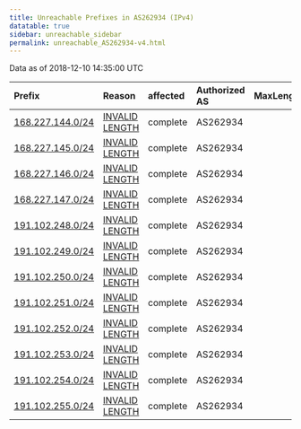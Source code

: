 ```yaml
---
title: Unreachable Prefixes in AS262934 (IPv4)
datatable: true
sidebar: unreachable_sidebar
permalink: unreachable_AS262934-v4.html
---
```


Data as of 2018-12-10 14:35:00 UTC


<div class="datatable-begin"></div>

| Prefix                                                     | Reason                                                                                                      | affected   | Authorized AS   |   MaxLength | Anchor                                         |   unreachable /24s |
|:-----------------------------------------------------------|:------------------------------------------------------------------------------------------------------------|:-----------|:----------------|------------:|:-----------------------------------------------|-------------------:|
| [168.227.144.0/24](https://stat.ripe.net/168.227.144.0/24) | [INVALID LENGTH](https://rpki-validator.ripe.net/announcement-preview?asn=AS262934&prefix=168.227.144.0/24) | complete   | AS262934        |          22 | [LACNIC](unreachable_LACNIC_RPKI_Root-v4.html) |                  1 |
| [168.227.145.0/24](https://stat.ripe.net/168.227.145.0/24) | [INVALID LENGTH](https://rpki-validator.ripe.net/announcement-preview?asn=AS262934&prefix=168.227.145.0/24) | complete   | AS262934        |          22 | [LACNIC](unreachable_LACNIC_RPKI_Root-v4.html) |                  1 |
| [168.227.146.0/24](https://stat.ripe.net/168.227.146.0/24) | [INVALID LENGTH](https://rpki-validator.ripe.net/announcement-preview?asn=AS262934&prefix=168.227.146.0/24) | complete   | AS262934        |          22 | [LACNIC](unreachable_LACNIC_RPKI_Root-v4.html) |                  1 |
| [168.227.147.0/24](https://stat.ripe.net/168.227.147.0/24) | [INVALID LENGTH](https://rpki-validator.ripe.net/announcement-preview?asn=AS262934&prefix=168.227.147.0/24) | complete   | AS262934        |          22 | [LACNIC](unreachable_LACNIC_RPKI_Root-v4.html) |                  1 |
| [191.102.248.0/24](https://stat.ripe.net/191.102.248.0/24) | [INVALID LENGTH](https://rpki-validator.ripe.net/announcement-preview?asn=AS262934&prefix=191.102.248.0/24) | complete   | AS262934        |          21 | [LACNIC](unreachable_LACNIC_RPKI_Root-v4.html) |                  1 |
| [191.102.249.0/24](https://stat.ripe.net/191.102.249.0/24) | [INVALID LENGTH](https://rpki-validator.ripe.net/announcement-preview?asn=AS262934&prefix=191.102.249.0/24) | complete   | AS262934        |          21 | [LACNIC](unreachable_LACNIC_RPKI_Root-v4.html) |                  1 |
| [191.102.250.0/24](https://stat.ripe.net/191.102.250.0/24) | [INVALID LENGTH](https://rpki-validator.ripe.net/announcement-preview?asn=AS262934&prefix=191.102.250.0/24) | complete   | AS262934        |          21 | [LACNIC](unreachable_LACNIC_RPKI_Root-v4.html) |                  1 |
| [191.102.251.0/24](https://stat.ripe.net/191.102.251.0/24) | [INVALID LENGTH](https://rpki-validator.ripe.net/announcement-preview?asn=AS262934&prefix=191.102.251.0/24) | complete   | AS262934        |          21 | [LACNIC](unreachable_LACNIC_RPKI_Root-v4.html) |                  1 |
| [191.102.252.0/24](https://stat.ripe.net/191.102.252.0/24) | [INVALID LENGTH](https://rpki-validator.ripe.net/announcement-preview?asn=AS262934&prefix=191.102.252.0/24) | complete   | AS262934        |          21 | [LACNIC](unreachable_LACNIC_RPKI_Root-v4.html) |                  1 |
| [191.102.253.0/24](https://stat.ripe.net/191.102.253.0/24) | [INVALID LENGTH](https://rpki-validator.ripe.net/announcement-preview?asn=AS262934&prefix=191.102.253.0/24) | complete   | AS262934        |          21 | [LACNIC](unreachable_LACNIC_RPKI_Root-v4.html) |                  1 |
| [191.102.254.0/24](https://stat.ripe.net/191.102.254.0/24) | [INVALID LENGTH](https://rpki-validator.ripe.net/announcement-preview?asn=AS262934&prefix=191.102.254.0/24) | complete   | AS262934        |          21 | [LACNIC](unreachable_LACNIC_RPKI_Root-v4.html) |                  1 |
| [191.102.255.0/24](https://stat.ripe.net/191.102.255.0/24) | [INVALID LENGTH](https://rpki-validator.ripe.net/announcement-preview?asn=AS262934&prefix=191.102.255.0/24) | complete   | AS262934        |          21 | [LACNIC](unreachable_LACNIC_RPKI_Root-v4.html) |                  1 |

<div class="datatable-end"></div>